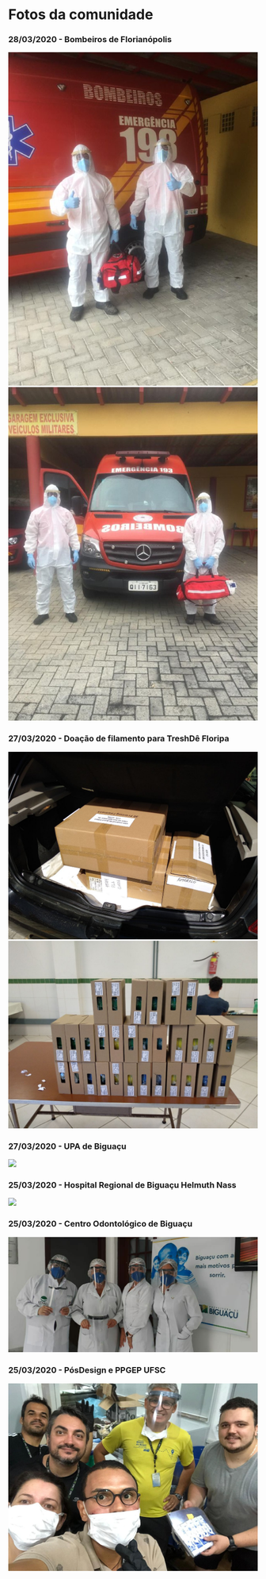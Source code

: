 # Fotos da comunidade

### 28/03/2020 - Bombeiros de Florianópolis
![](28_03_2020_Bombeiros_de_Floripa.jpeg)
![](28_03_2020_Bombeiros_de_Floripa_2.jpeg)
### 27/03/2020 - Doação de filamento para TreshDê Floripa 
![](27_03_2020_Doação_de_filamento_pra_TreshDê_Floripa.jpeg)
![](27_03_2020_Doação_de_filamento_pra_TreshDê_Floripa_2.jpeg)
### 27/03/2020 - UPA de Biguaçu
![](27_03_2020_UPA_de_Biguaçu.jpeg)
### 25/03/2020 - Hospital Regional de Biguaçu Helmuth Nass
![](25_03_2020_Hospital_Regional_de_Biguaçu_Helmuth_Nass.jpeg)
### 25/03/2020 - Centro Odontológico de Biguaçu
![](25_03_2020_Centro_Odontológico_de_Biguaçu.jpeg)
### 25/03/2020 - PósDesign e PPGEP UFSC
![](25_03_2020_PosDesign_e_PPGEP_UFSC.jpeg)
